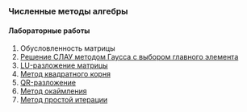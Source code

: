 ### Численные методы алгебры
#### Лабораторные работы
1. Обусловленность матрицы
2. [Решение СЛАУ методом Гаусса c выбором главного элемента](https://github.com/AlexPishchikov/algebra-numerical-analysis/tree/main/lab2)
3. [LU-разложение матрицы](https://github.com/AlexPishchikov/algebra-numerical-analysis/tree/main/lab3)
4. [Метод квадратного корня](https://github.com/AlexPishchikov/algebra-numerical-analysis/tree/main/lab4)
5. [QR-разложение](https://github.com/AlexPishchikov/algebra-numerical-analysis/tree/main/lab5)
6. [Метод окаймления](https://github.com/AlexPishchikov/algebra-numerical-analysis/tree/main/lab6)
7. [Метод простой итерации](https://github.com/AlexPishchikov/algebra-numerical-analysis/tree/main/lab7)
<!-- 8. [Метод Якоби / Зейделя](https://github.com/AlexPishchikov/algebra-numerical-analysis/tree/main/lab8) -->
<!-- 9. [Метод релаксации](https://github.com/AlexPishchikov/algebra-numerical-analysis/tree/main/lab9) -->
<!-- 10. [Метод Ричардсона](https://github.com/AlexPishchikov/algebra-numerical-analysis/tree/main/lab10) -->
<!-- 11. [Метод градиентного спуска](https://github.com/AlexPishchikov/algebra-numerical-analysis/tree/main/lab11) -->

<!-- #### Курсовой проект -->
<!-- [Методы релаксации](https://github.com/AlexPishchikov/algebra-numerical-analysis/tree/main/project) -->
